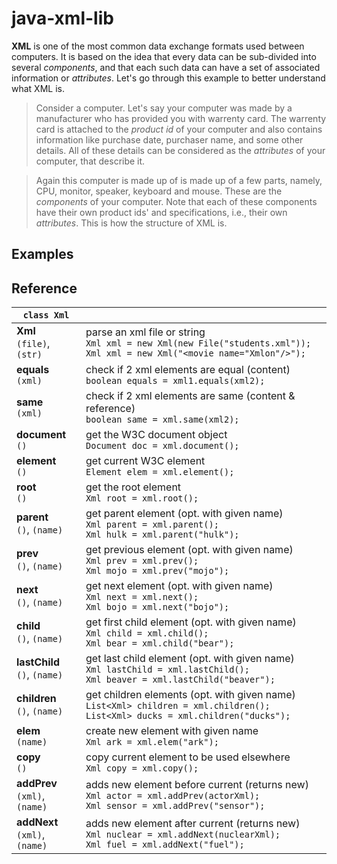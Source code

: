 # java-xml-lib

**XML** is one of the most common data exchange formats used between computers.
It is based on the idea that every data can be sub-divided into several *components*,
and that each such data can have a set of associated information or *attributes*.
Let's go through this example to better understand what XML is.

> Consider a computer. Let's say your computer was made by a manufacturer who
> has provided you with warrenty card. The warrenty card  is attached to the
> *product id* of your computer and also contains information like purchase date,
> purchaser name, and some other details. All of these details can be considered
> as the *attributes* of your computer, that describe it.

> Again this computer is made up of is made up of a few parts, namely, CPU,
> monitor, speaker, keyboard and mouse. These are the *components* of your
> computer. Note that each of these components have their own product ids'
> and specifications, i.e., their own *attributes*. This is how the structure
> of XML is.


## Examples

## Reference

| `class Xml` |   |
|-------------|---|
| **Xml** <br/> `(file)`, `(str)`                                                                                            | parse an xml file or string <br/>                                                                                          `Xml xml = new Xml(new File("students.xml"));` <br/>                                                                       `Xml xml = new Xml("<movie name="Xmlon"/>");` |
| **equals** <br/> `(xml)`                                                                                                   | check if 2 xml elements are equal (content) <br/>                                                                          `boolean equals = xml1.equals(xml2);` | 
| **same** <br/> `(xml)`                                                                                                     | check if 2 xml elements are same (content & reference) <br/>                                                               `boolean same = xml.same(xml2);` |
| **document** <br/> `()`                                                                                                    | get the W3C document object <br/>                                                                                         `Document doc = xml.document();` |
| **element** <br/> `()`                                                                                                     | get current W3C element <br/>                                                                                            `Element elem = xml.element();` |
| **root** <br/> `()`                                                                                                        | get the root element <br/>                                                                                                 `Xml root = xml.root();` |
| **parent** <br/> `()`, `(name)`                                                                                            | get parent element (opt. with given name) <br/>                                                                           `Xml parent = xml.parent();` <br/>                                                                                          `Xml hulk = xml.parent("hulk");` |
| **prev** <br/> `()`, `(name)`                                                                                              | get previous element (opt. with given name) <br/>                                                                          `Xml prev = xml.prev();` <br/>                                                                                               `Xml mojo = xml.prev("mojo");` |
| **next** <br/> `()`, `(name)`                                                                                              | get next element (opt. with given name) <br/>                                                                             `Xml next = xml.next();` <br/>                                                                                               `Xml bojo = xml.next("bojo");` |
| **child** <br/> `()`, `(name)`                                                                                             | get first child element (opt. with given name) <br/>                                                                       `Xml child = xml.child();` <br/>                                                                                            `Xml bear = xml.child("bear");` |
| **lastChild** <br/> `()`, `(name)`                                                                                         | get last child element (opt. with given name) <br/>                                                                       `Xml lastChild = xml.lastChild();` <br/>                                                                                     `Xml beaver = xml.lastChild("beaver");` |
| **children** <br/> `()`, `(name)`                                                                                          | get children elements (opt. with given name) <br/>                                                                       `List<Xml> children = xml.children();` <br/>                                                                                `List<Xml> ducks = xml.children("ducks");` |
| **elem** <br/> `(name)`                                                                                                    | create new element with given name <br/>                                                                                  `Xml ark = xml.elem("ark");` |
| **copy** <br/> `()`                                                                                                        | copy current element to be used elsewhere <br/>                                                                            `Xml copy = xml.copy();` |
| **addPrev** <br/> `(xml)`, `(name)`                                                                                        | adds new element before current (returns new) <br/>                                                                       `Xml actor = xml.addPrev(actorXml);` <br/>                                                                                   `Xml sensor = xml.addPrev("sensor");` |
| **addNext** <br/> `(xml)`, `(name)`                                                                                        | adds new element after current (returns new) <br/>                                                                       `Xml nuclear = xml.addNext(nuclearXml);` <br/>                                                                              `Xml fuel = xml.addNext("fuel");` |
